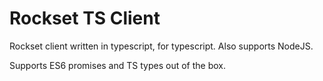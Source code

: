 # Rockset TS Client

Rockset client written in typescript, for typescript. Also supports NodeJS.

Supports ES6 promises and TS types out of the box.
